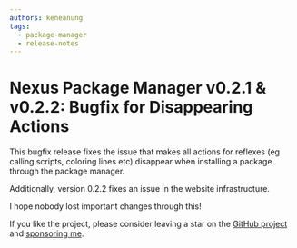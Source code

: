 ```yaml
---
authors: keneanung
tags: 
  - package-manager
  - release-notes
---
```

# Nexus Package Manager v0.2.1 & v0.2.2: Bugfix for Disappearing Actions

This bugfix release fixes the issue that makes all actions for reflexes (eg calling scripts, coloring lines etc) disappear when installing a package through the package manager.

Additionally, version 0.2.2 fixes an issue in the website infrastructure.

I hope nobody lost important changes through this!

If you like the project, please consider leaving a star on the [GitHub project](https://github.com/keneanung/nexus-scripts) and [sponsoring me](https://github.com/sponsors/keneanung).